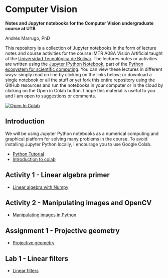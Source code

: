 Computer Vision
===

**Notes and Jupyter notebooks for the Computer Vision undergraduate course at UTB**

Andrés Marrugo, PhD


This repository is a collection of Jupyter notebooks in the form of lecture notes and course activities for the course IMTR A08A Visión Artificial taught at the [Universidad Tecnológica de Bolívar](http://www.utb.edu.co/). The lectures notes or activities are written using the [Jupyter IPython Notebook](https://jupyter.org/), part of the [Python ecosystem for scientific computing]( http://scipy.org/ ). You can view these lectures in different ways: simply read on line by clicking on the links below; or download a single notebook or all the stuff or yet fork this entire repository using the GitHub resources and run the notebooks in your computer or in the cloud by clicking on the Open in Colab button. I hope this material is useful to you and I am open to suggestions or comments.

[![Open In Colab](https://colab.research.google.com/assets/colab-badge.svg)](https://colab.research.google.com/github/agmarrugo/computer-vision-utb/blob/main/README.ipynb)


Introduction
------------

We will be using Jupyter Python notebooks as a numerical computing and graphical platform for solving many problems in the course. To avoid installing Jupyter Python locally, I encourage you to use Google Colab. 

- [Python Tutorial](https://colab.research.google.com/github/cs231n/cs231n.github.io/blob/master/python-colab.ipynb)
- [Introduction to colab](https://colab.research.google.com/notebooks/welcome.ipynb)

## Activity 1 - Linear algebra primer

- [Linear algebra with Numpy](http://nbviewer.ipython.org/github/agmarrugo/computer-vision-utb/blob/main/notebooks/00_Linear_algebra_with_Numpy.ipynb)

## Activity 2 - Manipulating images and OpenCV

- [Manipulating images in Python](http://nbviewer.ipython.org/github/agmarrugo/computer-vision-utb/blob/main/notebooks/01_Image_Processing_in_Python_Final.ipynb)

## Assignment 1 - Projective geometry

- [Projective geometry](http://nbviewer.ipython.org/github/agmarrugo/computer-vision-utb/blob/main/notebooks/assignment_01_computer_vision.ipynb)

## Lab 1 - Linear filters

- [Linear filters](http://nbviewer.ipython.org/github/agmarrugo/computer-vision-utb/blob/main/notebooks/lab_linear_filters.ipynb)
